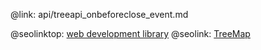 @link: api/treeapi_onbeforeclose_event.md

@seolinktop: [web development library](https://webix.com)
@seolink: [TreeMap](https://webix.com/widget/treemap/)